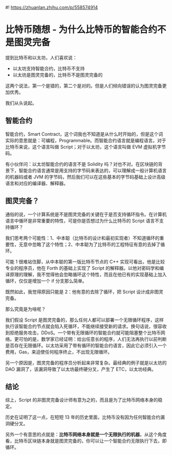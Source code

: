 #! https://zhuanlan.zhihu.com/p/558574914
# 比特币随想 - 为什么比特币的智能合约不是图灵完备

提到比特币和以太坊，人们喜欢说：

- 以太坊支持智能合约，比特币不支持
- 以太坊是图灵完备的，比特币不是图灵完备的

这两个说法，第一个是错的，第二个是对的。但是人们倾向错误的认为图灵完备更加优秀。

我们从头说起。

## 智能合约

智能合约，Smart Contract，这个词我也不知道是从什么时开始的，但是这个词实际的意思就是：可编程，Programmable。而智能合约语言就是编程语言。对于比特币来说，这个语言叫做 Script；对于以太坊，这个语言叫做 EVM 虚拟机字节码。

有小伙伴问：以太坊智能合约的语言不是 Solidity 吗？对也不对。在区块链的背景下，智能合约语言通常是用支持的字节码来表达的，可以理解成一般计算机语言的机器码或者 JVM 的字节码，然后我们可以在这些基本的字节码基础上设计高级语言和对应的编译器、解释器。

## 图灵完备？

通俗的说，一个计算系统是不是图灵完备的关键在于是否支持循环指令。在计算机语言中循环是非常重要的特性，可是你是否想过为什么比特币的 Script 语言不支持循环？

我们思考两个可能性：1、中本聪（比特币的设计和最初实现者）不知道循环的重要性，无意中忽略了这个特性；2、中本聪为了比特币的工程特征有意的去掉了循环。

可能 1 很难站住脚，从中本聪的第一版比特币节点的 C++ 实现可看出，他是比较专业的程序员，他在 Forth 的基础上实现了 Script 的解释器。以他对密码学和编译原理的理解，我不觉得他会忽略循环这个特性，而且在他已有的实现基础上加入循环，仅仅是增加一个 if 分支那么简单。

既然如此，我觉得原因只能是 2：他有意的去除了循环，把 Script 设计成非图灵完备。

那么究竟是为啥呢？

我们假设 Script 是图灵完备的，那么任何人都可以部署一个无限循环程序，这样执行该智能合约节点就会陷入死循环，不能继续接受新的请求。换句话说，很容收到拒绝服务攻击，DDoS。一个带有无限循环的智能合约就可能阻塞整个比特币网络。更可怕的是，数学家已经证明：给出任意长的程序，人们无法再执行以前判断是否存在无限循环。以太坊采用了带有循环的智能合约语言，因此它必须引入一个费用，Gas，来迫使任何程序终止，不出现无限循环。

另一个原因是，图灵完备的程序员分析起来非常复杂。最经典的例子就是以太坊的 DAO 漏洞了，该漏洞导致了以太坊最终硬分叉，产生了 ETC，以太坊经典。

## 结论

综上，Script 的非图灵完备设计师有意为之的，而且是为了比特币网络本身的稳定。

历史在证明了这一点，在短短 13 年的历史里面，比特币没有因为任何智能合约漏洞硬分叉。

另外一个有意思的点就是：**比特币网络本身就是一个无限执行的机器**。从这个角度看，比特币区块链本身就是图灵完备的，你可以让一个智能合约无限执行下去，即循环。